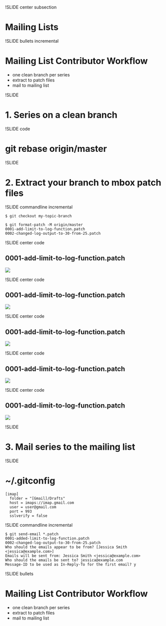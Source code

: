 !SLIDE center subsection
# Mailing Lists #

!SLIDE bullets incremental

# Mailing List Contributor Workflow #

* one clean branch per series
* extract to patch files
* mail to mailing list

!SLIDE

# 1. Series on a clean branch #

!SLIDE code
  
# git rebase origin/master #

!SLIDE

# 2. Extract your branch to mbox patch files #

!SLIDE commandline incremental

    $ git checkout my-topic-branch

    $ git format-patch -M origin/master
    0001-add-limit-to-log-function.patch
    0002-changed-log-output-to-30-from-25.patch

    
!SLIDE center code
## 0001-add-limit-to-log-function.patch ##
![](img/mailing0.jpg)

!SLIDE center code
## 0001-add-limit-to-log-function.patch ##
![](img/mailing1.jpg)

!SLIDE center code
## 0001-add-limit-to-log-function.patch ##
![](img/mailing2.jpg)

!SLIDE center code
## 0001-add-limit-to-log-function.patch ##
![](img/mailing3.jpg)

!SLIDE center code
## 0001-add-limit-to-log-function.patch ##
![](img/mailing4.jpg)

!SLIDE

# 3. Mail series to the mailing list #

!SLIDE

# ~/.gitconfig #

    [imap]
      folder = "[Gmail]/Drafts"
      host = imaps://imap.gmail.com
      user = user@gmail.com
      port = 993
      sslverify = false

!SLIDE commandline incremental

    $ git send-email *.patch
    0001-added-limit-to-log-function.patch
    0002-changed-log-output-to-30-from-25.patch
    Who should the emails appear to be from? [Jessica Smith <jessica@example.com>] 
    Emails will be sent from: Jessica Smith <jessica@example.com>
    Who should the emails be sent to? jessica@example.com
    Message-ID to be used as In-Reply-To for the first email? y

!SLIDE bullets

# Mailing List Contributor Workflow #

* one clean branch per series
* extract to patch files
* mail to mailing list

